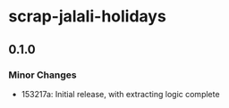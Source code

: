 # scrap-jalali-holidays

## 0.1.0

### Minor Changes

- 153217a: Initial release, with extracting logic complete
